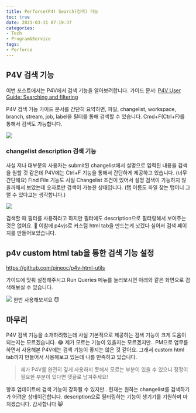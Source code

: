 ```yaml
---
title: Perforce(P4) Search(검색) 기능
toc: true
date: 2021-03-31 07:19:37
categories:
- Tech
- Program&Service
tags:
- Perforce
---
```


## P4V 검색 기능

이번 포스트에서는 P4V에서 검색 기능을 알아보려합니다.
가이드 문서: [P4V User Guide: Searching and filtering](https://www.perforce.com/manuals/p4v/Content/P4V/using.filters.html#Searching_and_filtering)

P4V 검색 기능 가이드 문서를 간단히 요약하면,
파일, changelist, workspace, branch, stream, job, label을 필터를 통해 검색할 수 있습니다.
Cmd+F(Ctrl+F)를 통해서 검색도 가능합니다.

![](https://user-images.githubusercontent.com/5077086/113065341-a9fde000-91f3-11eb-8eb6-206155cf3561.png)

### changelist description 검색 기능

사실 저나 대부분의 사용자는 submit된 changelist에서 설명으로 입력된 내용을 검색을 원할 것 같은데
P4V에는 Ctrl+F 기능을 통해서 간단하게 제공하고 있습니다. (너무 간단해요)
Find File 기능도 사실 Changelist 조건이 있어서 설명 검색이 가능하지 않을까해서 보았는데 숫자로만 검색이 가능한 상태입니다.
(탭 이름도 파일 찾는 탭이니 그럴 수 있다고는 생각합니다.)

![](https://user-images.githubusercontent.com/5077086/113066920-5c36a700-91f6-11eb-9b99-6e5ac3f7bad9.png)

검색할 때 필터를 사용하라고 하지만 필터에도 description으로 필터링해서 보여주는 것은 없어요. 🤯
이참에 p4vjs로 커스텀 html tab을 만드는게 낫겠다 싶어서 검색 페이지를 만들어보았습니다.

## p4v custom html tab을 통한 검색 기능 설정

<https://github.com/pineoc/p4v-html-utils>

가이드에 맞춰 설정해주시고 Run Queries 메뉴를 눌러보시면 아래와 같은 화면으로 검색해보실 수 있습니다.

![](https://user-images.githubusercontent.com/5077086/113067599-95bbe200-91f7-11eb-8ba2-7b422093fe77.png)
한번 사용해보셔요 😈

## 마무리

P4V 검색 기능을 소개하려했는데 사실 기본적으로 제공하는 검색 기능이 크게 도움이 되는지는 모르겠습니다. 😂
제가 모르는 기능이 있을지는 모르겠지만.. PM으로 업무를 하면서 사용해본 P4V에는 검색 기능이 좋지는 않은 것 같아요.
그래서 custom html tab까지 만들어서 사용해보고 있는데 나름 만족하고 있습니다.

> 제가 P4V를 완전히 깊게 사용하지 못해서 모르는 부분이 있을 수 있으니 정정이 필요한 부분이 있다면 댓글로 남겨주세요!

향후 업데이트에 검색 기능이 강화될 수 있지만.. 현재는 원하는 changelist를 검색하기가 어려운 상태이긴합니다.
description으로 필터링하는 기능이 생기기를 기원하며 마치겠습니다.
감사합니다 😸
